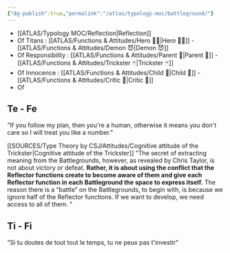 ```yaml
---
{"dg-publish":true,"permalink":"/atlas/typology-moc/battleground/"}
---
```



- [[ATLAS/Typology MOC/Reflection\|Reflection]] 
- Of Titans : [[ATLAS/Functions & Attitudes/Hero 🦸‍♂️\|Hero 🦸‍♂️]] - [[ATLAS/Functions & Attitudes/Demon 😈\|Demon 😈]]
- Of Responsibility : [[ATLAS/Functions & Attitudes/Parent 🤰\|Parent 🤰]] - [[ATLAS/Functions & Attitudes/Trickster 🃏\|Trickster 🃏]]
- Of Innocence : [[ATLAS/Functions & Attitudes/Child 🧒\|Child 🧒]] - [[ATLAS/Functions & Attitudes/Critic 👵\|Critic 👵]]
- Of 

## Te - Fe

"If you follow my plan, then you're a human, otherwise it means you don't care so I will treat you like a number."

[[SOURCES/Type Theory by CSJ/Attitudes/Cognitive attitude of the Trickster\|Cognitive attitude of the Trickster]]
"The secret of extracting meaning from the Battlegrounds, however, as revealed by Chris Taylor, is not about victory or defeat. **Rather, it is about using the conflict that the Reflector functions create to become aware of them and give each Reflector function in each Battleground the space to express itself.** The reason there is a “battle” on the Battlegrounds, to begin with, is because we ignore half of the Reflector functions. If we want to develop, we need access to all of them. "

## Ti - Fi
"Si tu doutes de tout tout le temps, tu ne peux pas t'investir"